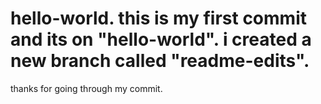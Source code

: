 # hello-world. this is my first commit and its on "hello-world". i created a new branch called "readme-edits". 
thanks for going through my commit. 
